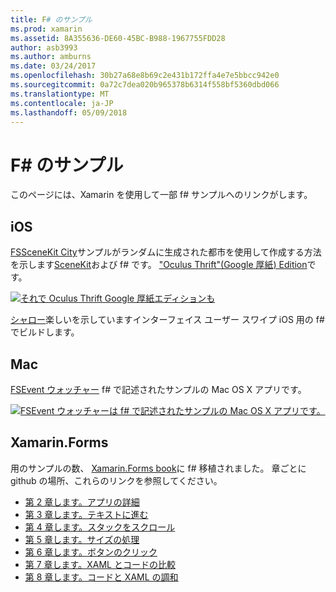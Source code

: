 ```yaml
---
title: F# のサンプル
ms.prod: xamarin
ms.assetid: 8A355636-DE60-45BC-B988-1967755FDD28
author: asb3993
ms.author: amburns
ms.date: 03/24/2017
ms.openlocfilehash: 30b27a68e8b69c2e431b172ffa4e7e5bbcc942e0
ms.sourcegitcommit: 0a72c7dea020b965378b6314f558bf5360dbd066
ms.translationtype: MT
ms.contentlocale: ja-JP
ms.lasthandoff: 05/09/2018
---
```

# <a name="f-samples"></a>F# のサンプル

このページには、Xamarin を使用して一部 f# サンプルへのリンクがします。

## <a name="ios"></a>iOS

[FSSceneKit City](https://developer.xamarin.com/samples/monotouch/ios8/FSSceneKit/)サンプルがランダムに生成された都市を使用して作成する方法を示します[SceneKit](https://developer.xamarin.com/api/namespace/SceneKit/)および f# です。 ["Oculus Thrift"(Google 厚紙) Edition](https://developer.xamarin.com/samples/monotouch/ios8/SceneKitFSharp/)です。

[![](samples-images/fxscenekit-sml.png "それで Oculus Thrift Google 厚紙エディションも")](samples-images/fxscenekit.png#lightbox)

[シャロー](https://github.com/dvdsgl/shallow)楽しいを示していますインターフェイス ユーザー スワイプ iOS 用の f# でビルドします。

## <a name="mac"></a>Mac

[FSEvent ウォッチャー](https://developer.xamarin.com/samples/mac/FSEvents/) f# で記述されたサンプルの Mac OS X アプリです。

[![](samples-images/fsevents-sml.png "FSEvent ウォッチャーは f# で記述されたサンプルの Mac OS X アプリです。")](samples-images/fsevents.png#lightbox)

## <a name="xamarinforms"></a>Xamarin.Forms

用のサンプルの数、 [Xamarin.Forms book](~/xamarin-forms/creating-mobile-apps-xamarin-forms/index.md)に f# 移植されました。 章ごとに github の場所、これらのリンクを参照してください。

- [第 2 章します。アプリの詳細](https://github.com/xamarin/xamarin-forms-book-samples/tree/master/Chapter02/FS)
- [第 3 章します。テキストに進む](https://github.com/xamarin/xamarin-forms-book-samples/tree/master/Chapter03/FS)
- [第 4 章します。スタックをスクロール](https://github.com/xamarin/xamarin-forms-book-samples/tree/master/Chapter04/FS)
- [第 5 章します。サイズの処理](https://github.com/xamarin/xamarin-forms-book-samples/tree/master/Chapter05/FS)
- [第 6 章します。ボタンのクリック](https://github.com/xamarin/xamarin-forms-book-samples/tree/master/Chapter06/FS)
- [第 7 章します。XAML とコードの比較](https://github.com/xamarin/xamarin-forms-book-samples/tree/master/Chapter07/FS/CodePlusXaml)
- [第 8 章します。コードと XAML の調和](https://github.com/xamarin/xamarin-forms-book-samples/tree/master/Chapter08/FS/XamlKeypad)

